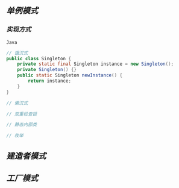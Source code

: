 ## ***单例模式***
### ***实现方式***

`Java`
```java
// 饿汉式
public class Singleton {
    private static final Singleton instance = new Singleton();
    private Singleton() {}
    public static Singleton newInstance() {
        return instance;
    }
}

// 懒汉式

// 双重检查锁

// 静态内部类

// 枚举
```

## ***建造者模式***

## ***工厂模式***